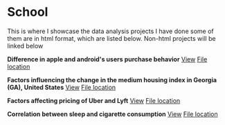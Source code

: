 # School
This is where I showcase the data analysis projects I have done some of them are in html format, which are listed below. Non-html projects will be linked below

**Difference in apple and android's users purchase behavior**
  [View](https://htmlpreview.github.io/?https://github.com/jinisrighthere/School/blob/main/Codes/Econ%20220%20lab/Econ220-Lan-Final-Project.html)
  [File location](https://github.com/jinisrighthere/School/tree/main/Codes/Econ%20220%20lab)


**Factors influencing the change in the medium housing index in Georgia (GA), United States**
[View](http://htmlpreview.github.io/?https://github.com/jinisrighthere/School/blob/main/Codes/Econ%20320/finalProject.html)
[File location](https://github.com/jinisrighthere/School/tree/main/Codes/Econ%20320)

**Factors affecting pricing of Uber and Lyft**
[View](http://htmlpreview.github.io/?https://github.com/jinisrighthere/School/blob/main/Codes/QTM%20150/QTM150_final.html)
[File location](https://github.com/jinisrighthere/School/tree/main/Codes/QTM%20150)

**Correlation between sleep and cigarette consumption**
[View](https://htmlpreview.github.io/?https://github.com/jinisrighthere/School/blob/main/Codes/QTM%20151/Final-project-151.html)
[File location](https://github.com/jinisrighthere/School/tree/main/Codes/QTM%20151)

